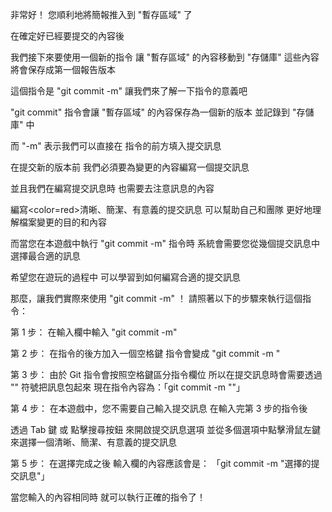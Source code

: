 非常好！
您順利地將簡報推入到 "暫存區域" 了

在確定好已經要提交的內容後

我們接下來要使用一個新的指令
讓 "暫存區域" 的內容移動到 "存儲庫"
這些內容將會保存成第一個報告版本

這個指令是 "git commit -m"
讓我們來了解一下指令的意義吧

"git commit" 指令會讓
"暫存區域" 的內容保存為一個新的版本
並記錄到 "存儲庫" 中

而 "-m" 表示我們可以直接在
指令的前方填入提交訊息 

在提交新的版本前
我們必須要為變更的內容編寫一個提交訊息

並且我們在編寫提交訊息時
也需要去注意訊息的內容

編寫<color=red>清晰、簡潔、有意義</color>的提交訊息
可以幫助自己和團隊
更好地理解檔案變更的目的和內容

而當您在本遊戲中執行 "git commit -m" 指令時
系統會需要您從幾個提交訊息中選擇最合適的訊息

希望您在遊玩的過程中
可以學習到如何編寫合適的提交訊息

那麼，讓我們實際來使用 "git commit -m" ！
請照著以下的步驟來執行這個指令：

第 1 步：
在輸入欄中輸入 "git commit -m"

第 2 步：
在指令的後方加入一個空格鍵
指令會變成 "git commit -m "

第 3 步：
由於 Git 指令會按照空格鍵區分指令欄位
所以在提交訊息時會需要透過 "" 符號把訊息包起來
現在指令內容為：「git commit -m ""」

第 4 步：
在本遊戲中，您不需要自己輸入提交訊息
在輸入完第 3 步的指令後

透過 Tab 鍵 或 點擊搜尋按鈕
來開啟提交訊息選項
並從多個選項中點擊滑鼠左鍵
來選擇一個清晰、簡潔、有意義的提交訊息

第 5 步：
在選擇完成之後
輸入欄的內容應該會是：
「git commit -m "選擇的提交訊息"」

當您輸入的內容相同時
就可以執行正確的指令了！